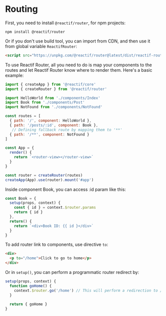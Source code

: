 # Routing

First, you need to install `@reactif/router`, for npm projects:

```shell
npm install @reactif/router
```

Or if you don't use build tool, you can import from CDN, and then use it from global variable `ReactifRouter`:

```html
<script src="https://unpkg.com/@reactif/router@latest/dist/reactif-router.min.js"></script>
```

To use Reactif Router, all you need to do is map your components to the routes and let Reactif Router know where to render them. Here's a basic example:

```javascript
import { createApp } from '@reactif/core'
import { createRouter } from '@reactif/router' 

import HelloWorld from './components/Index'
import Book from './components/Post'
import NotFound from './components/NotFound'

const routes = [
  { path: '/', component: HelloWorld },
  { path: '/posts/:id', component: Book },
   // Defining fallback route by mapping them to '**'
  { path: '/**', component: NotFound }
]

const App = {
  render() {
    return `<router-view></router-view>`
  }
}

const router = createRouter(routes)
createApp(App).use(router).mount('#app')
```

Inside component Book, you can access :id param like this:

```javascript
const Book = {
  setup(props, context) {
    const { id } = context.$router.params
    return { id }
  },
  return() {
    return `<div>Book ID: {{ id }</div>`
  }
}
```

To add router link to components, use directive `to`:

```html
<div>
  <p to="/home">Click to go to home</p>
</div>
```

Or in `setup()`, you can perform a programmatic router redirect by:

```javascript
setup(props, context) {
  function goHome() {
    context.$router.go('/home') // This will perform a redirection to /home
  }
  
  return { goHome }
}
```